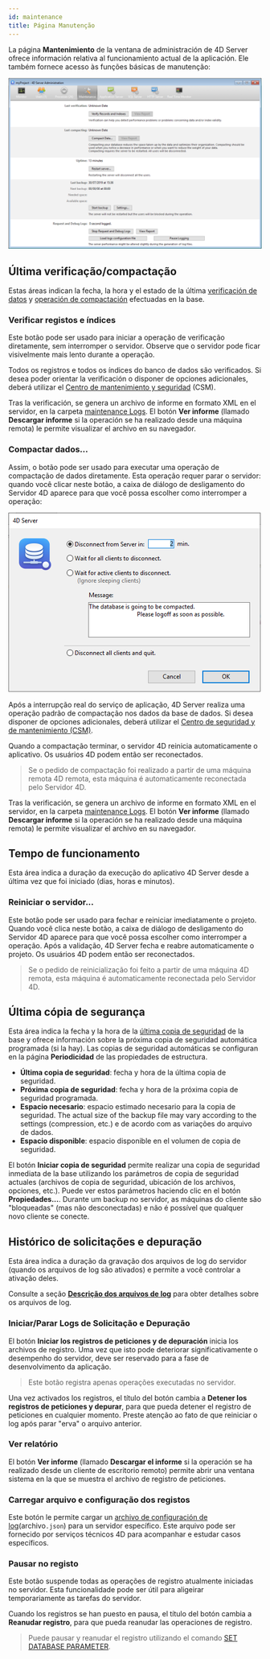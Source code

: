 ```yaml
---
id: maintenance
title: Página Manutenção
---
```


La página **Mantenimiento** de la ventana de administración de 4D Server ofrece información relativa al funcionamiento actual de la aplicación. Ele também fornece acesso às funções básicas de manutenção:

![](../assets/en/Admin/server-maintenance.png)

## Última verificação/compactação

Estas áreas indican la fecha, la hora y el estado de la última [verificación de datos](MSC/verify.md) y [operación de compactación](MSC/compact.md) efectuadas en la base.

### Verificar registos e índices

Este botão pode ser usado para iniciar a operação de verificação diretamente, sem interromper o servidor. Observe que o servidor pode ficar visivelmente mais lento durante a operação.

Todos os registros e todos os índices do banco de dados são verificados. Si desea poder orientar la verificación o disponer de opciones adicionales, deberá utilizar el [Centro de mantenimiento y seguridad](MSC/overview.md) (CSM).

Tras la verificación, se genera un archivo de informe en formato XML en el servidor, en la carpeta [maintenance Logs](../Project/architecture.md#logs). El botón **Ver informe** (llamado **Descargar informe** si la operación se ha realizado desde una máquina remota) le permite visualizar el archivo en su navegador.

### Compactar dados...

Assim, o botão pode ser usado para executar uma operação de compactação de dados diretamente. Esta operação requer parar o servidor: quando você clicar neste botão, a caixa de diálogo de desligamento do Servidor 4D aparece para que você possa escolher como interromper a operação:

![](../assets/en/Admin/server-shut.png)

Após a interrupção real do serviço de aplicação, 4D Server realiza uma operação padrão de compactação nos dados da base de dados. Si desea disponer de opciones adicionales, deberá utilizar el [Centro de seguridad y de mantenimiento (CSM)](MSC/overview.md).

Quando a compactação terminar, o servidor 4D reinicia automaticamente o aplicativo. Os usuários 4D podem então ser reconectados.

> Se o pedido de compactação foi realizado a partir de uma máquina remota 4D remota, esta máquina é automaticamente reconectada pelo Servidor 4D.

Tras la verificación, se genera un archivo de informe en formato XML en el servidor, en la carpeta [maintenance Logs](../Project/architecture.md#logs). El botón **Ver informe** (llamado **Descargar informe** si la operación se ha realizado desde una máquina remota) le permite visualizar el archivo en su navegador.

## Tempo de funcionamento

Esta área indica a duração da execução do aplicativo 4D Server desde a última vez que foi iniciado (dias, horas e minutos).

### Reiniciar o servidor...

Este botão pode ser usado para fechar e reiniciar imediatamente o projeto. Quando você clica neste botão, a caixa de diálogo de desligamento do Servidor 4D aparece para que você possa escolher como interromper a operação. Após a validação, 4D Server fecha e reabre automaticamente o projeto. Os usuários 4D podem então ser reconectados.

> Se o pedido de reinicialização foi feito a partir de uma máquina 4D remota, esta máquina é automaticamente reconectada pelo Servidor 4D.

## Última cópia de segurança

Esta área indica la fecha y la hora de la [última copia de seguridad](MSC/backup.md) de la base y ofrece información sobre la próxima copia de seguridad automática programada (si la hay). Las copias de seguridad automáticas se configuran en la página **Periodicidad** de las propiedades de estructura.

- **Última copia de seguridad**: fecha y hora de la última copia de seguridad.
- **Próxima copia de seguridad**: fecha y hora de la próxima copia de seguridad programada.
- **Espacio necesario**: espacio estimado necesario para la copia de seguridad. The actual size of the backup file may vary according to the settings (compression, etc.) e de acordo com as variações do arquivo de dados.
- **Espacio disponible**: espacio disponible en el volumen de copia de seguridad.

El botón **Iniciar copia de seguridad** permite realizar una copia de seguridad inmediata de la base utilizando los parámetros de copia de seguridad actuales (archivos de copia de seguridad, ubicación de los archivos, opciones, etc.). Puede ver estos parámetros haciendo clic en el botón **Propiedades...**. Durante um backup no servidor, as máquinas do cliente são "bloqueadas" (mas não desconectadas) e não é possível que qualquer novo cliente se conecte.

## Histórico de solicitações e depuração

Esta área indica a duração da gravação dos arquivos de log do servidor (quando os arquivos de log são ativados) e permite a você controlar a ativação deles.

Consulte a seção [**Descrição dos arquivos de log**](Debugging/debugLogFiles.md) para obter detalhes sobre os arquivos de log.

### Iniciar/Parar Logs de Solicitação e Depuração

El botón **Iniciar los registros de peticiones y de depuración** inicia los archivos de registro. Uma vez que isto pode deteriorar significativamente o desempenho do servidor, deve ser reservado para a fase de desenvolvimento da aplicação.

> Este botão registra apenas operações executadas no servidor.

Una vez activados los registros, el título del botón cambia a **Detener los registros de peticiones y depurar**, para que pueda detener el registro de peticiones en cualquier momento. Preste atenção ao fato de que reiniciar o log após parar "erva" o arquivo anterior.

### Ver relatório

El botón **Ver informe** (llamado **Descargar el informe** si la operación se ha realizado desde un cliente de escritorio remoto) permite abrir una ventana sistema en la que se muestra el archivo de registro de peticiones.

### Carregar arquivo e configuração dos registos

Este botón le permite cargar un [archivo de configuración de log](Debugging/debugLogFiles.md#using-a-log-configuration-file)(archivo`.json`) para un servidor específico. Este arquivo pode ser fornecido por serviços técnicos 4D para acompanhar e estudar casos específicos.

### Pausar no registo

Este botão suspende todas as operações de registro atualmente iniciadas no servidor. Esta funcionalidade pode ser útil para aligeirar temporariamente as tarefas do servidor.

Cuando los registros se han puesto en pausa, el título del botón cambia a **Reanudar registro**, para que pueda reanudar las operaciones de registro.

> Puede pausar y reanudar el registro utilizando el comando [SET DATABASE PARAMETER](../commands-legacy/set-database-parameter.md).
